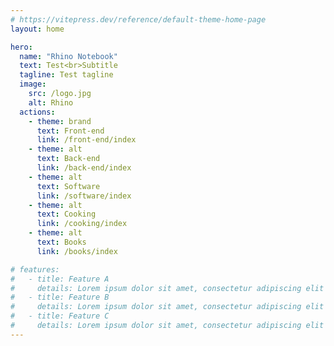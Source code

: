 ```yaml
---
# https://vitepress.dev/reference/default-theme-home-page
layout: home

hero:
  name: "Rhino Notebook"
  text: Test<br>Subtitle
  tagline: Test tagline
  image:
    src: /logo.jpg
    alt: Rhino
  actions:
    - theme: brand
      text: Front-end
      link: /front-end/index
    - theme: alt
      text: Back-end
      link: /back-end/index
    - theme: alt
      text: Software
      link: /software/index
    - theme: alt
      text: Cooking
      link: /cooking/index
    - theme: alt
      text: Books
      link: /books/index

# features:
#   - title: Feature A
#     details: Lorem ipsum dolor sit amet, consectetur adipiscing elit
#   - title: Feature B
#     details: Lorem ipsum dolor sit amet, consectetur adipiscing elit
#   - title: Feature C
#     details: Lorem ipsum dolor sit amet, consectetur adipiscing elit
---
```


